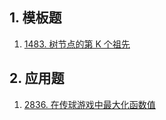 ## 1. 模板题
1. [1483. 树节点的第 K 个祖先](https://leetcode.cn/problems/kth-ancestor-of-a-tree-node/)
## 2. 应用题
1. [2836. 在传球游戏中最大化函数值](https://leetcode.cn/problems/maximize-value-of-function-in-a-ball-passing-game/description/)